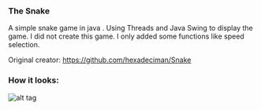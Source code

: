 ### The Snake

A simple snake game in java .
Using Threads and Java Swing to display the game.
I did not create this game. I only added some functions like speed selection.

Original creator: https://github.com/hexadeciman/Snake

### How it looks:
![alt tag](https://i.imgur.com/RVxiGad.png)



